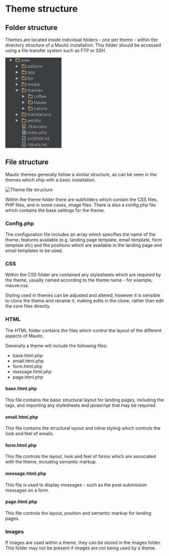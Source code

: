 # Theme structure

## Folder structure

Themes are located inside individual folders - one per theme - within the directory structure of a Mautic installation.  This folder should be accessed using a file transfer system such as FTP or SSH.

![Theme folder structure](/themes/media/themes-folderstructure.png "Theme Folder Structure")

## File structure

Mautic themes generally follow a similar structure, as can be seen in the themes which ship with a basic installation.

![Theme file structure](/themes/media/themes-filetructure.png "Theme File Structure")

Within the theme folder there are subfolders which contain the CSS files, PHP files, and in some cases, image files.  There is also a config.php file which contains the base settings for the theme.

### Config.php

The configuration file includes an array which specifies the name of the theme, features available (e.g. landing page template, email template, form template etc) and the positions which are available in the landing page and email templates to be used.

### CSS
Within the CSS folder are contained any stylesheets which are required by the theme, usually named according to the theme name - for example, mauve.css.

Styling used in themes can be adjusted and altered, however it is sensible to clone the theme and rename it, making edits in the clone, rather than edit the core files directly.

### HTML
The HTML folder contains the files which control the layout of the different aspects of Mautic.

Generally a theme will include the following files:

* base.html.php
* email.html.php
* form.html.php
* message.html.php
* page.html.php

#### base.html.php
This file contains the basic structural layout for landing pages, including the <head></head> tags, and importing any stylesheets and javascript that may be required.

#### email.html.php
This file contains the structural layout and inline styling which controls the look and feel of emails.

#### form.html.php
This file controls the layout, look and feel of forms which are associated with the theme, including semantic markup.

#### message.html.php
This file is used to display messages - such as the post-submission messages on a form.

#### page.html.php
This file controls the layout, position and semantic markup for landing pages.

### Images
If images are used within a theme, they can be stored in the images folder.  This folder may not be present if images are not being used by a theme.


